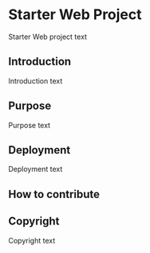 # Starter Web Project

Starter Web project text

## Introduction

Introduction text

## Purpose

Purpose text

## Deployment

Deployment text

## How to contribute

## Copyright

Copyright text